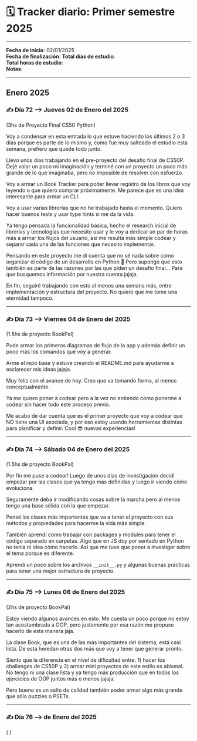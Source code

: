 # 🗓️ Tracker diario: Primer semestre 2025  

---

**Fecha de inicio**: 02/01/2025   
**Fecha de finalización**: 
**Total días de estudio**:  
**Total horas de estudio**:  
**Notas**:  

----
## **Enero 2025**  

### ✍️ **Día 72 --> Jueves 02 de Enero del 2025**  

(3hs de Proyecto Final CS50 Python)   

Voy a condensar en esta entrada lo que estuve haciendo los últimos 2 o 3 días porque es parte de lo mismo y, como fue muy salteado el estudio esta semana, prefiero que quede todo junto.  

Llevo unos días trabajando en el pre-proyecto del desafío final de CS50P.  Dejé volar un poco mi imaginación y terminé con un proyecto un poco más grande de lo que imaginaba, pero no imposible de resolver con esfuerzo.  

Voy a armar un Book Tracker para poder llevar registro de los libros que voy leyendo o que quiero comprar próximamente. Me parece que es una idea interesante para armar un CLI.  

Voy a usar varias librerías que no he trabajado hasta el momento. Quiero hacer buenos tests y usar type hints si me da la vida.  

Ya tengo pensada la funcionalidad básica, hecho el research inicial de librerías y tecnologías que necesito usar y le voy a dedicar un par de horas más a armar los flujos del usuario, así me resulta más simple codear y separar cada una de las funciones que necesito implementar.  

Pensando en este proyecto me di cuenta que no sé nada sobre cómo organizar el código de un desarrollo en Python 🫠 Pero supongo que esto también es parte de las razones por las que piden un desafío final... Para que busquemos información por nuestra cuenta jajaja.  

En fin, seguiré trabajando con esto al menos una semana más, entre implementación y estructura del proyecto. No quiero que me tome una eternidad tampoco.  

---
### ✍️ **Día 73 --> Viernes 04 de Enero del 2025**  

(1.5hs de proyecto BookPal)  

Pude armar los primeros diagramas de flujo de la app y además definir un poco más los comandos que voy a generar.  

Armé el repo base y estuve creando el README.md para ayudarme a esclarecer mis ideas jajaja.  

Muy feliz con el avance de hoy. Creo que va tomando forma, al menos conceptualmente. 

Ya me quiero poner a codear pero a la vez no entiendo como ponerme a codear sin hacer todo este proceso previo.  

Me acabo de dar cuenta que es el primer proyecto que voy a codear que NO tiene una UI asociada, y por eso estoy usando herramientas distintas para planificar y definir. Cool 😎 nuevas experiencias!  

---
### ✍️ **Día 74 --> Sábado 04 de Enero del 2025** 

(1.5hs de proyecto BookPal)  

Por fin me puse a codear! Luego de unos días de investigación decidí empezar por las clases que ya tengo más definidas y luego ir viendo cómo evoluciona.  

Seguramente deba ir modificando cosas sobre la marcha pero al menos tengo una base sólida con la que empezar.  

Pensé las clases más importantes que va a tener el proyecto con sus métodos y propiedades para hacerme la vida más simple.   

También aprendí como trabajar con packages y modules para tener el código separado en carpetas. Algo que en JS doy por sentado en Python no tenía ni idea cómo hacerlo. Así que me tuve que poner a investigar sobre el tema porque es diferente.  

Aprendí un poco sobre los archivos `__init__.py` y algunas buenas prácticas para tener una mejor estructura de proyecto.  

---
### ✍️ **Día 75 --> Lunes 06 de Enero del 2025** 

(2hs de proyecto BookPal)  

Estoy viendo algunos avances en esto. Me cuesta un poco porque no estoy tan acostumbrada a OOP, pero justamente por esa razón me propuse hacerlo de esta manera jaja.  

La clase Book, que es una de las más importantes del sistema, está casi lista. De esta heredan otras dos más que voy a tener que generar pronto.  

Siento que la diferencia en el nivel de dificultad entre: 1) hacer los challenges de CS50P y 2) armar mini proyectos de este estilo es abismal. No tengo ni una clase lista y ya tengo más producción que en todos los ejercicios de OOP juntos más o menos jajaja.   

Pero bueno es un salto de calidad también poder armar algo más grande que sólo puzzles o PSETs.  

---
### ✍️ **Día 76 --> de Enero del 2025** 

( ) 
